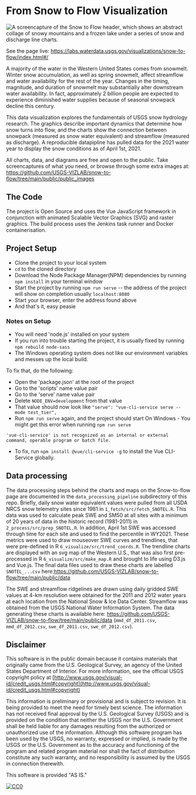 # From Snow to Flow Visualization

![A screencapture of the Snow to Flow header, which shows an abstract collage of snowy mountains and a frozen lake under a series of snow and discharge line charts.](https://github.com/USGS-VIZLAB/snow-to-flow/blob/main/public/SnowToFlowCover.jpg)

See the page live: https://labs.waterdata.usgs.gov/visualizations/snow-to-flow/index.html#/

A majority of the water in the Western United States comes from snowmelt. Winter snow accumulation, as well as spring snowmelt, affect streamflow and water availability for the rest of the year. Changes in the timing, magnitude, and duration of snowmelt may substantially alter downstream water availability. In fact, approximately 2 billion people are expected to experience diminished water supplies because of seasonal snowpack decline this century.

This data visualization explores the fundamentals of USGS snow hydrology research. The graphics describe important dynamics that determine how snow turns into flow, and the charts show the connection between snowpack (measured as snow water equivalent) and streamflow (measured as discharge). A reproducible datapipline has pulled data for the 2021 water year to display the snow conditions as of April 1st, 2021.

All charts, data, and diagrams are free and open to the public. Take screencaptures of what you need, or browse through some extra images at: https://github.com/USGS-VIZLAB/snow-to-flow/tree/main/public/public_images

## The Code

The project is Open Source and uses the Vue JavaScript framework in conjunction with animated Scalable Vector Graphics (SVG) and raster graphics. The build process uses the Jenkins task runner and Docker containerisation.

## Project Setup

- Clone the project to your local system
- `cd` to the cloned directory
- Download the Node Package Manager(NPM) dependencies by running `npm install` in your terminal window
- Start the project by running `npm run serve` -- the address of the project will show on completion usually `localhost:8080`
- Start your browser, enter the address found above
- And that's it, easy peasie

### Notes on Setup

- You will need 'node.js' installed on your system
- If you run into trouble starting the project, it is usually fixed by running `npm rebuild node-sass`
- The Windows operating system does not like our environment variables and messes up the local build.

To fix that, do the following:

- Open the 'package.json' at the root of the project
- Go to the 'scripts' name value pair
- Go to the 'serve' name value pair
- Delete `NODE_ENV=development` from that value
- That value should now look like `"serve": "vue-cli-service serve --mode test_tier",`
- Run `npm run serve` again, and the project should start
  On Windows -
  You might get this error when running `npm run serve`

`'vue-cli-service' is not recognized as an internal or external command, operable program or batch file.`

- To fix, run `npm install @vue/cli-service -g` to install the Vue CLI-Service globally.

## Data processing

The data processing steps behind the charts and maps on the Snow-to-flow page are documented in the `data_processing_pipeline` subdirectory of this repo. Briefly, daily snow water equivalent values were pulled from all USDA NRCS snow telemetry sites since 1981 in `1_fetch/src/fetch_SNOTEL.R`. This data was used to calculate peak SWE and SM50 at all sites with a minimum of 20 years of data in the historic record (1981-2011) in `2_process/src/prep_SNOTEL.R`. In addition, April 1st SWE was accessed through time for each site and used to find the percentile in WY2021. These metrics were used to draw mouseover SWE curves and trendlines, that were pre-defined in R `6_visualize/src/trend_coords.R`. The trendline charts are displayed with an svg map of the Western U.S., that was also first pre-processed in R `6_visualize/src/make_map.R` and brought to life using D3.js and Vue.js. The final data files used to draw these charts are labelled `SNOTEL_...csv` here:https://github.com/USGS-VIZLAB/snow-to-flow/tree/main/public/data

The SWE and streamflow ridgelines are drawn using daily gridded SWE values at 4-km resolution were obtained for the 2011 and 2012 water years at each location from the National Snow & Ice Data Center. Streamflow was obtained from the USGS National Water Information System. The data generating these charts is available here: https://github.com/USGS-VIZLAB/snow-to-flow/tree/main/public/data (`mmd_df_2011.csv`, `mmd_df_2012.csv`, `swe_df_2011.csv`, `swe_df_2012.csv`).

## Disclaimer

This software is in the public domain because it contains materials that originally came from the U.S. Geological Survey, an agency of the United States Department of Interior. For more information, see the official USGS copyright policy at [http://www.usgs.gov/visual-id/credit_usgs.html#copyright](http://www.usgs.gov/visual-id/credit_usgs.html#copyright)

This information is preliminary or provisional and is subject to revision. It is being provided to meet the need for timely best science. The information has not received final approval by the U.S. Geological Survey (USGS) and is provided on the condition that neither the USGS nor the U.S. Government shall be held liable for any damages resulting from the authorized or unauthorized use of the information. Although this software program has been used by the USGS, no warranty, expressed or implied, is made by the USGS or the U.S. Government as to the accuracy and functioning of the program and related program material nor shall the fact of distribution constitute any such warranty, and no responsibility is assumed by the USGS in connection therewith.

This software is provided "AS IS."


[
  ![CC0](http://i.creativecommons.org/p/zero/1.0/88x31.png)
](http://creativecommons.org/publicdomain/zero/1.0/)
